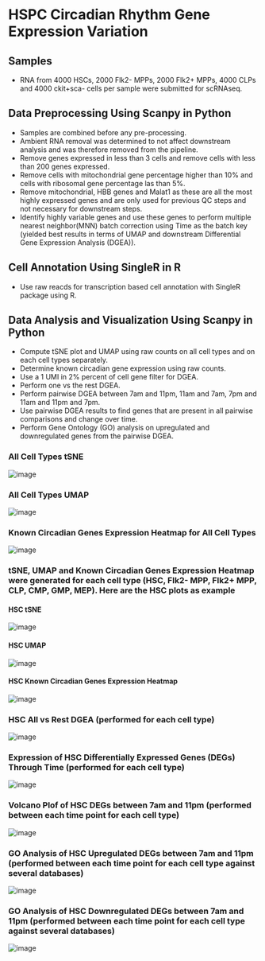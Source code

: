 # HSPC Circadian Rhythm Gene Expression Variation

## Samples
- RNA from 4000 HSCs, 2000 Flk2- MPPs, 2000 Flk2+ MPPs, 4000 CLPs and 4000 ckit+sca- cells per sample were submitted for scRNAseq.

## Data Preprocessing Using Scanpy in Python
- Samples are combined before any pre-processing.
- Ambient RNA removal was determined to not affect downstream analysis and was therefore removed from the pipeline.
- Remove genes expressed in less than 3 cells and remove cells with less than 200 genes expressed.
- Remove cells with mitochondrial gene percentage higher than 10% and cells with ribosomal gene percentage las than 5%.
- Remove mitochondrial, HBB genes and Malat1 as these are all the most highly expressed genes and are only used for previous QC steps and not necessary for downstream steps.
- Identify highly variable genes and use these genes to perform multiple nearest neighbor(MNN) batch correction using Time as the batch key (yielded best results in terms of UMAP and downstream Differential Gene Expression Analysis (DGEA)).

## Cell Annotation Using SingleR in R
- Use raw reacds for transcription based cell annotation with SingleR package using R.

## Data Analysis and Visualization Using Scanpy in Python
- Compute tSNE plot and UMAP using raw counts on all cell types and on each cell types separately.
- Determine known circadian gene expression using raw counts.
- Use a 1 UMI in 2% percent of cell gene filter for DGEA.
- Perform one vs the rest DGEA.
- Perform pairwise DGEA between 7am and 11pm, 11am and 7am, 7pm and 11am and 11pm and 7pm.
- Use pairwise DGEA results to find genes that are present in all pairwise comparisons and change over time.
- Perform Gene Ontology (GO) analysis on upregulated and downregulated genes from the pairwise DGEA.
### All Cell Types tSNE
![image](https://user-images.githubusercontent.com/112181040/203353111-ef55f1ae-ab3e-44d1-8e1d-4543a44fe68e.png)
### All Cell Types UMAP
![image](https://user-images.githubusercontent.com/112181040/203353147-6316e9bb-2000-48a0-8f89-ce9e23f6e15e.png)
### Known Circadian Genes Expression Heatmap for All Cell Types
![image](https://user-images.githubusercontent.com/112181040/203354649-7c9e9f20-89a7-4c4b-b9a9-429d25d247fe.png)
### tSNE, UMAP and Known Circadian Genes Expression Heatmap were generated for each cell type (HSC, Flk2- MPP, Flk2+ MPP, CLP, CMP, GMP, MEP). Here are the HSC plots as example
#### HSC tSNE
![image](https://user-images.githubusercontent.com/112181040/203353991-ccc20473-7c12-41f0-ad79-b5ae13c3d0fc.png)
#### HSC UMAP
![image](https://user-images.githubusercontent.com/112181040/203354022-bd68352b-994a-42ac-ae85-978bc1159103.png)
#### HSC Known Circadian Genes Expression Heatmap
![image](https://user-images.githubusercontent.com/112181040/203354829-9ff5ad8d-ceba-4bfb-8953-40f00c474921.png)
### HSC All vs Rest DGEA (performed for each cell type)
![image](https://user-images.githubusercontent.com/112181040/203355560-73a5af08-b727-43c4-a8bd-49b462e99a38.png)
### Expression of HSC Differentially Expressed Genes (DEGs) Through Time (performed for each cell type)
![image](https://user-images.githubusercontent.com/112181040/203355825-dd3c0fb2-15eb-48b0-ae9c-61ec461d6b25.png)
### Volcano Plof of HSC DEGs between 7am and 11pm (performed between each time point for each cell type)
![image](https://user-images.githubusercontent.com/112181040/203356474-a246dea2-ac4a-45c4-8e91-ebc079aef9f4.png)
### GO Analysis of HSC Upregulated DEGs between 7am and 11pm (performed between each time point for each cell type against several databases)
![image](https://user-images.githubusercontent.com/112181040/203356830-1787c130-deae-4de7-b121-c6840549a975.png)
### GO Analysis of HSC Downregulated DEGs between 7am and 11pm (performed between each time point for each cell type against several databases)
![image](https://user-images.githubusercontent.com/112181040/203356929-30f7a92b-14c7-4bcd-8b3a-9b4127498580.png)
